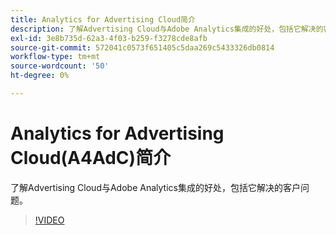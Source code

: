 ```yaml
---
title: Analytics for Advertising Cloud简介
description: 了解Advertising Cloud与Adobe Analytics集成的好处，包括它解决的客户问题。
exl-id: 3e8b735d-62a3-4f03-b259-f3278cde8afb
source-git-commit: 572041c0573f651405c5daa269c5433326db0814
workflow-type: tm+mt
source-wordcount: '50'
ht-degree: 0%

---
```


# Analytics for Advertising Cloud(A4AdC)简介

了解Advertising Cloud与Adobe Analytics集成的好处，包括它解决的客户问题。

>[!VIDEO](https://video.tv.adobe.com/v/33491)
